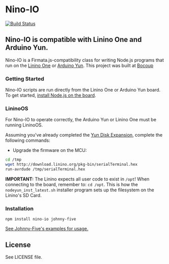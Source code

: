 # Nino-IO

[![Build Status](https://travis-ci.org/rwaldron/nino-io.png?branch=master)](https://travis-ci.org/rwaldron/nino-io)

## Nino-IO is compatible with Linino One and Arduino Yun.


Nino-IO is a Firmata.js-compatibility class for writing Node.js programs that run on the [Linino One](http://www.linino.org/modules/linino-one/) or [Arduino Yun](http://www.linino.org/modules/yun/). This project was built at [Bocoup](http://bocoup.com)

### Getting Started

Nino-IO scripts are run directly from the Linino One or Arduino Yun board. To get started, [install Node.js on the board](http://wiki.linino.org/doku.php?id=wiki:nodejscript). 

### LininoOS

For Nino-IO to operate correctly, the Arduino Yun or Linino One must be running LininoOS. 


Assuming you've already completed the [Yun Disk Expansion](http://arduino.cc/en/Tutorial/ExpandingYunDiskSpace), complete the following commands: 

- Upgrade the firmware on the MCU:
```sh
cd /tmp
wget http://download.linino.org/pkg-bin/serialTerminal.hex
run-avrdude /tmp/serialTerminal.hex
```


**IMPORTANT:** The Linino expects all user code to exist in `/opt`! When connecting to the board, remember to: `cd /opt`. This is how the `nodeyun_inst_latest.sh` installer program sets up the filesystem on the Linino's SD Card. 




### Installation

```
npm install nino-io johnny-five
```

[See Johnny-Five's examples for usage.](https://github.com/rwaldron/johnny-five)

## License
See LICENSE file.

